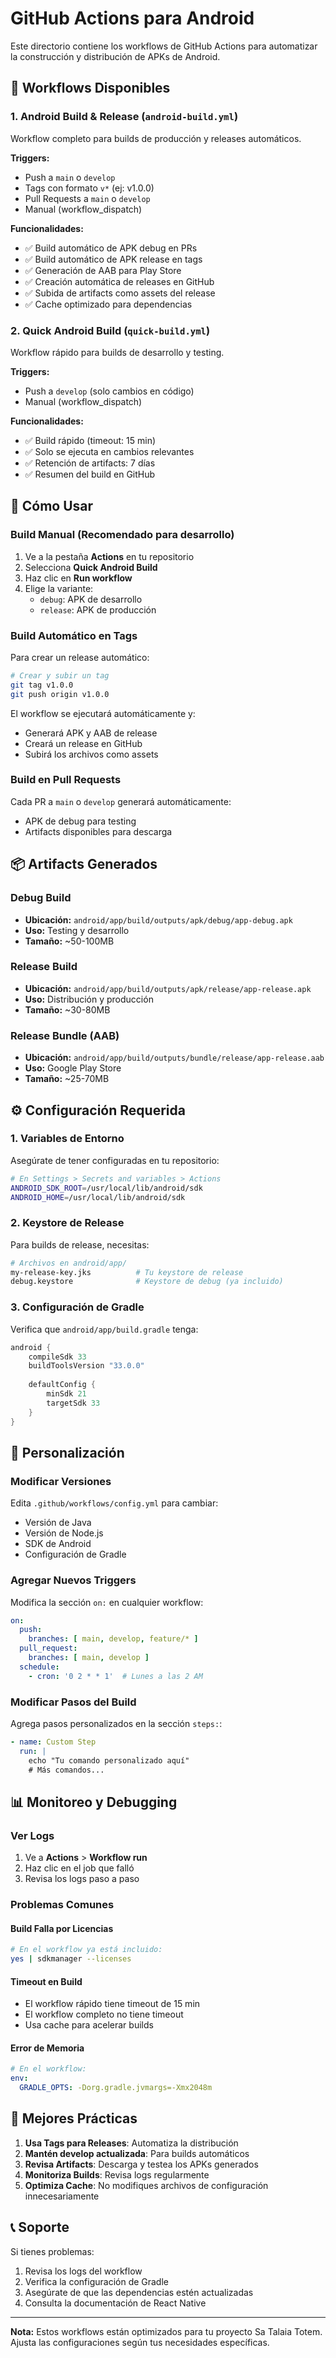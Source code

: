 # GitHub Actions para Android

Este directorio contiene los workflows de GitHub Actions para automatizar la construcción y distribución de APKs de Android.

## 📱 Workflows Disponibles

### 1. **Android Build & Release** (`android-build.yml`)
Workflow completo para builds de producción y releases automáticos.

**Triggers:**
- Push a `main` o `develop`
- Tags con formato `v*` (ej: v1.0.0)
- Pull Requests a `main` o `develop`
- Manual (workflow_dispatch)

**Funcionalidades:**
- ✅ Build automático de APK debug en PRs
- ✅ Build automático de APK release en tags
- ✅ Generación de AAB para Play Store
- ✅ Creación automática de releases en GitHub
- ✅ Subida de artifacts como assets del release
- ✅ Cache optimizado para dependencias

### 2. **Quick Android Build** (`quick-build.yml`)
Workflow rápido para builds de desarrollo y testing.

**Triggers:**
- Push a `develop` (solo cambios en código)
- Manual (workflow_dispatch)

**Funcionalidades:**
- ✅ Build rápido (timeout: 15 min)
- ✅ Solo se ejecuta en cambios relevantes
- ✅ Retención de artifacts: 7 días
- ✅ Resumen del build en GitHub

## 🚀 Cómo Usar

### **Build Manual (Recomendado para desarrollo)**

1. Ve a la pestaña **Actions** en tu repositorio
2. Selecciona **Quick Android Build**
3. Haz clic en **Run workflow**
4. Elige la variante:
   - `debug`: APK de desarrollo
   - `release`: APK de producción

### **Build Automático en Tags**

Para crear un release automático:

```bash
# Crear y subir un tag
git tag v1.0.0
git push origin v1.0.0
```

El workflow se ejecutará automáticamente y:
- Generará APK y AAB de release
- Creará un release en GitHub
- Subirá los archivos como assets

### **Build en Pull Requests**

Cada PR a `main` o `develop` generará automáticamente:
- APK de debug para testing
- Artifacts disponibles para descarga

## 📦 Artifacts Generados

### **Debug Build**
- **Ubicación:** `android/app/build/outputs/apk/debug/app-debug.apk`
- **Uso:** Testing y desarrollo
- **Tamaño:** ~50-100MB

### **Release Build**
- **Ubicación:** `android/app/build/outputs/apk/release/app-release.apk`
- **Uso:** Distribución y producción
- **Tamaño:** ~30-80MB

### **Release Bundle (AAB)**
- **Ubicación:** `android/app/build/outputs/bundle/release/app-release.aab`
- **Uso:** Google Play Store
- **Tamaño:** ~25-70MB

## ⚙️ Configuración Requerida

### **1. Variables de Entorno**
Asegúrate de tener configuradas en tu repositorio:

```bash
# En Settings > Secrets and variables > Actions
ANDROID_SDK_ROOT=/usr/local/lib/android/sdk
ANDROID_HOME=/usr/local/lib/android/sdk
```

### **2. Keystore de Release**
Para builds de release, necesitas:

```bash
# Archivos en android/app/
my-release-key.jks          # Tu keystore de release
debug.keystore              # Keystore de debug (ya incluido)
```

### **3. Configuración de Gradle**
Verifica que `android/app/build.gradle` tenga:

```gradle
android {
    compileSdk 33
    buildToolsVersion "33.0.0"
    
    defaultConfig {
        minSdk 21
        targetSdk 33
    }
}
```

## 🔧 Personalización

### **Modificar Versiones**
Edita `.github/workflows/config.yml` para cambiar:
- Versión de Java
- Versión de Node.js
- SDK de Android
- Configuración de Gradle

### **Agregar Nuevos Triggers**
Modifica la sección `on:` en cualquier workflow:

```yaml
on:
  push:
    branches: [ main, develop, feature/* ]
  pull_request:
    branches: [ main, develop ]
  schedule:
    - cron: '0 2 * * 1'  # Lunes a las 2 AM
```

### **Modificar Pasos del Build**
Agrega pasos personalizados en la sección `steps:`:

```yaml
- name: Custom Step
  run: |
    echo "Tu comando personalizado aquí"
    # Más comandos...
```

## 📊 Monitoreo y Debugging

### **Ver Logs**
1. Ve a **Actions** > **Workflow run**
2. Haz clic en el job que falló
3. Revisa los logs paso a paso

### **Problemas Comunes**

#### **Build Falla por Licencias**
```bash
# En el workflow ya está incluido:
yes | sdkmanager --licenses
```

#### **Timeout en Build**
- El workflow rápido tiene timeout de 15 min
- El workflow completo no tiene timeout
- Usa cache para acelerar builds

#### **Error de Memoria**
```yaml
# En el workflow:
env:
  GRADLE_OPTS: -Dorg.gradle.jvmargs=-Xmx2048m
```

## 🎯 Mejores Prácticas

1. **Usa Tags para Releases**: Automatiza la distribución
2. **Mantén develop actualizada**: Para builds automáticos
3. **Revisa Artifacts**: Descarga y testea los APKs generados
4. **Monitoriza Builds**: Revisa logs regularmente
5. **Optimiza Cache**: No modifiques archivos de configuración innecesariamente

## 📞 Soporte

Si tienes problemas:
1. Revisa los logs del workflow
2. Verifica la configuración de Gradle
3. Asegúrate de que las dependencias estén actualizadas
4. Consulta la documentación de React Native

---

**Nota:** Estos workflows están optimizados para tu proyecto Sa Talaia Totem. Ajusta las configuraciones según tus necesidades específicas.

